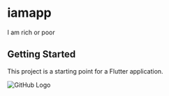 # iamapp

I am rich or poor

## Getting Started

This project is a starting point for a Flutter application.

![GitHub Logo](/images/i_am_landing_screen.png)
